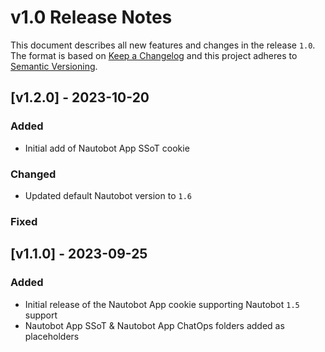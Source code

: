 # v1.0 Release Notes

This document describes all new features and changes in the release `1.0`. The format is based on [Keep a Changelog](https://keepachangelog.com/en/1.0.0/) and this project adheres to [Semantic Versioning](https://semver.org/spec/v2.0.0.html).

## [v1.2.0] - 2023-10-20

### Added

- Initial add of Nautobot App SSoT cookie

### Changed

- Updated default Nautobot version to `1.6`

### Fixed

## [v1.1.0] - 2023-09-25

### Added

- Initial release of the Nautobot App cookie supporting Nautobot `1.5` support
- Nautobot App SSoT & Nautobot App ChatOps folders added as placeholders
